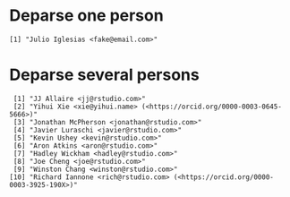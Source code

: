 # Deparse one person

    [1] "Julio Iglesias <fake@email.com>"

# Deparse several persons

     [1] "JJ Allaire <jj@rstudio.com>"                                                 
     [2] "Yihui Xie <xie@yihui.name> (<https://orcid.org/0000-0003-0645-5666>)"        
     [3] "Jonathan McPherson <jonathan@rstudio.com>"                                   
     [4] "Javier Luraschi <javier@rstudio.com>"                                        
     [5] "Kevin Ushey <kevin@rstudio.com>"                                             
     [6] "Aron Atkins <aron@rstudio.com>"                                              
     [7] "Hadley Wickham <hadley@rstudio.com>"                                         
     [8] "Joe Cheng <joe@rstudio.com>"                                                 
     [9] "Winston Chang <winston@rstudio.com>"                                         
    [10] "Richard Iannone <rich@rstudio.com> (<https://orcid.org/0000-0003-3925-190X>)"

